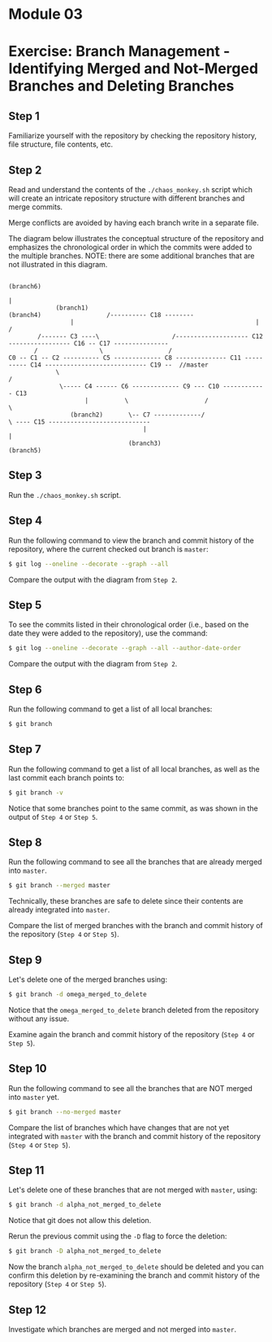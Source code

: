 # Module 03
# Exercise: Branch Management - Identifying Merged and Not-Merged Branches and Deleting Branches

## Step 1
Familiarize yourself with the repository by checking the repository history, file structure, file contents, etc.

## Step 2
Read and understand the contents of the `./chaos_monkey.sh` script which will create an intricate repository structure with different branches and merge commits.

Merge conflicts are avoided by having each branch write in a separate file.

The diagram below illustrates the conceptual structure of the repository and emphasizes the chronological order in which the commits were added to the multiple branches.
NOTE: there are some additional branches that are not illustrated in this diagram.
```
                                                                                                    (branch6)
                                                                                                        |
             (branch1)                                          (branch4)                  /---------- C18 --------
                 |                                                  |                     /
        /------- C3 ----\                    /-------------------- C12 ----------------- C16 -- C17 ---------------
       /                 \                  /
C0 -- C1 -- C2 ---------- C5 ------------- C8 -------------- C11 ---------- C14 ---------------------------- C19 --  //master
             \                                                             /
              \----- C4 ------ C6 ------------- C9 --- C10 ------------ C13
                     |          \                     /                    \
                 (branch2)       \-- C7 -------------/                      \ ---- C15 ----------------------------
                                     |                                              |
                                 (branch3)                                      (branch5)
```

## Step 3
Run the `./chaos_monkey.sh` script.

## Step 4
Run the following command to view the branch and commit history of the repository, where the current checked out branch is `master`:
```bash
$ git log --oneline --decorate --graph --all
```

Compare the output with the diagram from `Step 2`.

## Step 5
To see the commits listed in their chronological order (i.e., based on the date they were added to the repository), use the command:
```bash
$ git log --oneline --decorate --graph --all --author-date-order
```

Compare the output with the diagram from `Step 2`.

## Step 6
Run the following command to get a list of all local branches:
```bash
$ git branch
```

## Step 7
Run the following command to get a list of all local branches, as well as the last commit each branch points to:
```bash
$ git branch -v
```
Notice that some branches point to the same commit, as was shown in the output of `Step 4` or `Step 5`.

## Step 8
Run the following command to see all the branches that are already merged into `master`.
```bash
$ git branch --merged master
```
Technically, these branches are safe to delete since their contents are already integrated into `master`.

Compare the list of merged branches with the branch and commit history of the repository (`Step 4` or `Step 5`).

## Step 9
Let's delete one of the merged branches using:
```bash
$ git branch -d omega_merged_to_delete
```
Notice that the `omega_merged_to_delete` branch deleted from the repository without any issue.

Examine again the branch and commit history of the repository (`Step 4` or `Step 5`).

## Step 10
Run the following command to see all the branches that are NOT merged into `master` yet.
```bash
$ git branch --no-merged master
```
Compare the list of branches which have changes that are not yet integrated with `master` with the branch and commit history of the repository (`Step 4` or `Step 5`).

## Step 11
Let's delete one of these branches that are not merged with `master`, using:
```bash
$ git branch -d alpha_not_merged_to_delete
```
Notice that git does not allow this deletion.

Rerun the previous commit using the `-D` flag to force the deletion:
```bash
$ git branch -D alpha_not_merged_to_delete
```
Now the branch `alpha_not_merged_to_delete` should be deleted and you can confirm this deletion by re-examining the branch and commit history of the repository (`Step 4` or `Step 5`).

## Step 12
Investigate which branches are merged and not merged into `master`.
